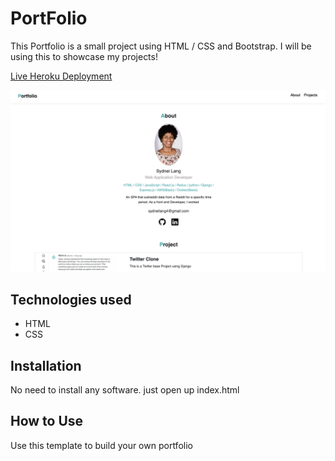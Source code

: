 # PortFolio
This Portfolio is a small project using HTML / CSS and Bootstrap. I will be using this to showcase my projects!

[Live Heroku Deployment](https://new-portfolio-sydnei.herokuapp.com/)


 <img width="1080" alt="image" src="https://github.com/sydneiL/portfolio-one/blob/main/portfolio%20images/My%20Portfolio.png">

## Technologies used

* HTML
* CSS

## Installation

No need to install any software. just open up index.html

## How to Use

Use this template to build your own portfolio

